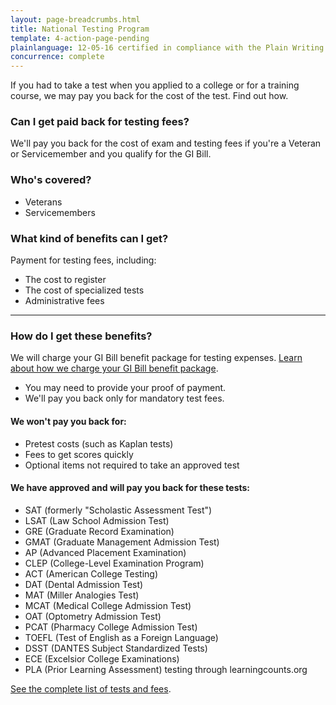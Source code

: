 ```yaml
---
layout: page-breadcrumbs.html
title: National Testing Program
template: 4-action-page-pending
plainlanguage: 12-05-16 certified in compliance with the Plain Writing Act
concurrence: complete
---
```


If you had to take a test when you applied to a college or for a training course, we may pay you back for the cost of the test. Find out how.

<div class="call-out" markdown="1">

### Can I get paid back for testing fees?

We'll pay you back for the cost of exam and testing fees if you're a Veteran or Servicemember and you qualify for the GI Bill. 

### Who's covered?

- Veterans
- Servicemembers
</div>

### What kind of benefits can I get? 

Payment for testing fees, including:

- The cost to register
- The cost of specialized tests
- Administrative fees

-----

### How do I get these benefits?

We will charge your GI Bill benefit package for testing expenses. [Learn about how we charge your GI Bill benefit package](https://gibill.custhelp.com/app/answers/detail/a_id/29).

- You may need to provide your proof of payment.
- We'll pay you back only for mandatory test fees.

#### We won't pay you back for:

- Pretest costs (such as Kaplan tests)
- Fees to get scores quickly
- Optional items not required to take an approved test

#### We have approved and will pay you back for these tests:

- SAT (formerly "Scholastic Assessment Test")
- LSAT (Law School Admission Test)
- GRE (Graduate Record Examination)
- GMAT (Graduate Management Admission Test)
- AP (Advanced Placement Examination)
- CLEP (College-Level Examination Program)
- ACT (American College Testing)
- DAT (Dental Admission Test)
- MAT (Miller Analogies Test)
- MCAT (Medical College Admission Test)
- OAT (Optometry Admission Test)
- PCAT (Pharmacy College Admission Test)
- TOEFL (Test of English as a Foreign Language)
- DSST (DANTES Subject Standardized Tests)
- ECE (Excelsior College Examinations)
- PLA (Prior Learning Assessment) testing through learningcounts.org

[See the complete list of tests and fees](http://inquiry.vba.va.gov/weamspub/buildSearchNE.do).
